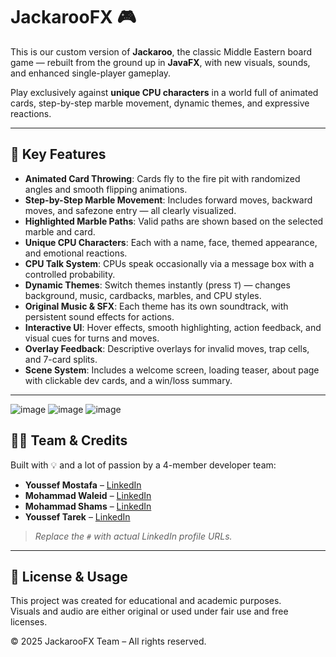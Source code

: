 # JackarooFX 🎮

This is our custom version of **Jackaroo**, the classic Middle Eastern board game — rebuilt from the ground up in **JavaFX**, with new visuals, sounds, and enhanced single-player gameplay.

Play exclusively against **unique CPU characters** in a world full of animated cards, step-by-step marble movement, dynamic themes, and expressive reactions.

---

## 🔹 Key Features

- **Animated Card Throwing**: Cards fly to the fire pit with randomized angles and smooth flipping animations.
- **Step-by-Step Marble Movement**: Includes forward moves, backward moves, and safezone entry — all clearly visualized.
- **Highlighted Marble Paths**: Valid paths are shown based on the selected marble and card.
- **Unique CPU Characters**: Each with a name, face, themed appearance, and emotional reactions.
- **CPU Talk System**: CPUs speak occasionally via a message box with a controlled probability.
- **Dynamic Themes**: Switch themes instantly (press `T`) — changes background, music, cardbacks, marbles, and CPU styles.
- **Original Music & SFX**: Each theme has its own soundtrack, with persistent sound effects for actions.
- **Interactive UI**: Hover effects, smooth highlighting, action feedback, and visual cues for turns and moves.
- **Overlay Feedback**: Descriptive overlays for invalid moves, trap cells, and 7-card splits.
- **Scene System**: Includes a welcome screen, loading teaser, about page with clickable dev cards, and a win/loss summary.

---

![image](https://github.com/user-attachments/assets/9d683844-be95-4547-88ee-7dda40c1fd18)
![image](https://github.com/user-attachments/assets/c92543ee-6505-4906-93c6-90911ee42905)
![image](https://github.com/user-attachments/assets/4f9d9677-93b1-4fe2-b083-0ab4f92770b9)




## 👨‍💻 Team & Credits

Built with 💡 and a lot of passion by a 4-member developer team:

- **Youssef Mostafa** – [LinkedIn](https://www.linkedin.com/in/yootoo)
- **Mohammad Waleid** – [LinkedIn](https://www.linkedin.com/in/mohamed-omar-29b175295)
- **Mohammad Shams** – [LinkedIn](https://www.linkedin.com/in/mohamedshamss/)
- **Youssef Tarek** – [LinkedIn](https://www.linkedin.com/in/youssef-tarek-44118b22a/)

> *Replace the `#` with actual LinkedIn profile URLs.*

---

## 📜 License & Usage

This project was created for educational and academic purposes.  
Visuals and audio are either original or used under fair use and free licenses.

© 2025 JackarooFX Team – All rights reserved.
